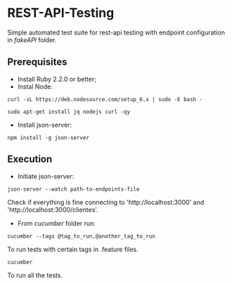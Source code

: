 # REST-API-Testing

Simple automated test suite for rest-api testing with endpoint configuration in *fakeAPI* folder.

## Prerequisites

- Install Ruby 2.2.0 or better;
- Instal Node:

```
curl -sL https://deb.nodesource.com/setup_6.x | sudo -E bash -

sudo apt-get install jq nodejs curl -qy
```
- Install json-server:

```
npm install -g json-server
```

## Execution

- Initiate json-server:

```
json-server --watch path-to-endpoints-file
```

Check if everything is fine connecting to 'http://localhost:3000' and 'http://localhost:3000/clientes'.

- From *cucumber* folder run:

```
cucumber --tags @tag_to_run,@another_tag_to_run
```
To run tests with certain tags in .feature files.

```
cucumber
```
To run all the tests.
